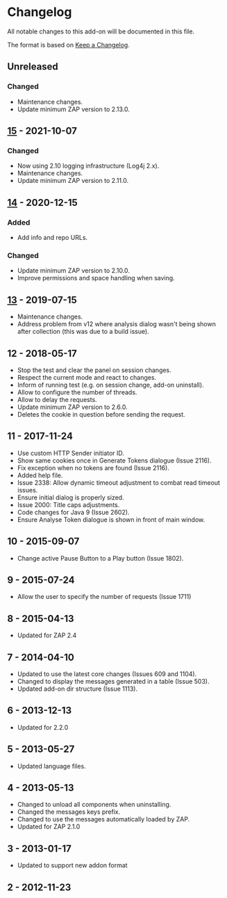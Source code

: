 # Changelog
All notable changes to this add-on will be documented in this file.

The format is based on [Keep a Changelog](https://keepachangelog.com/en/1.0.0/).

## Unreleased
### Changed
- Maintenance changes.
- Update minimum ZAP version to 2.13.0.

## [15] - 2021-10-07
### Changed
- Now using 2.10 logging infrastructure (Log4j 2.x).
- Maintenance changes.
- Update minimum ZAP version to 2.11.0.

## [14] - 2020-12-15
### Added
- Add info and repo URLs.

### Changed
- Update minimum ZAP version to 2.10.0.
- Improve permissions and space handling when saving.

## [13] - 2019-07-15

- Maintenance changes.
- Address problem from v12 where analysis dialog wasn't being shown after collection (this was due to a build issue).

## 12 - 2018-05-17

- Stop the test and clear the panel on session changes.
- Respect the current mode and react to changes.
- Inform of running test (e.g. on session change, add-on uninstall).
- Allow to configure the number of threads.
- Allow to delay the requests.
- Update minimum ZAP version to 2.6.0.
- Deletes the cookie in question before sending the request.

## 11 - 2017-11-24

- Use custom HTTP Sender initiator ID.
- Show same cookies once in Generate Tokens dialogue (Issue 2116).
- Fix exception when no tokens are found (Issue 2116).
- Added help file.
- Issue 2338: Allow dynamic timeout adjustment to combat read timeout issues.
- Ensure initial dialog is properly sized.
- Issue 2000: Title caps adjustments.
- Code changes for Java 9 (Issue 2602).
- Ensure Analyse Token dialogue is shown in front of main window.

## 10 - 2015-09-07

- Change active Pause Button to a Play button (Issue 1802).

## 9 - 2015-07-24

- Allow the user to specify the number of requests (Issue 1711)

## 8 - 2015-04-13

- Updated for ZAP 2.4

## 7 - 2014-04-10

- Updated to use the latest core changes (Issues 609 and 1104).
- Changed to display the messages generated in a table (Issue 503).
- Updated add-on dir structure (Issue 1113).

## 6 - 2013-12-13

- Updated for 2.2.0

## 5 - 2013-05-27

- Updated language files.

## 4 - 2013-05-13

- Changed to unload all components when uninstalling.
- Changed the messages keys prefix.
- Changed to use the messages automatically loaded by ZAP.
- Updated for ZAP 2.1.0

## 3 - 2013-01-17

- Updated to support new addon format

## 2 - 2012-11-23



[15]: https://github.com/zaproxy/zap-extensions/releases/tokengen-v15
[14]: https://github.com/zaproxy/zap-extensions/releases/tokengen-v14
[13]: https://github.com/zaproxy/zap-extensions/releases/tokengen-v13
